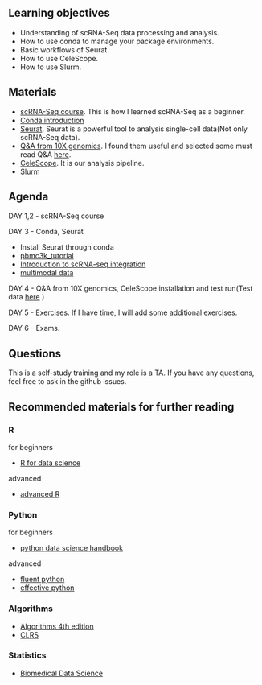 

## Learning objectives

- Understanding of scRNA-Seq data processing and analysis.
- How to use conda to manage your package environments.
- Basic workflows of Seurat.
- How to use CeleScope.
- How to use Slurm.


## Materials
- [scRNA-Seq course](https://scrnaseq-course.cog.sanger.ac.uk/website/index.html#github). This is how I learned scRNA-Seq as a beginner.
- [Conda introduction](https://astrobiomike.github.io/unix/conda-intro)
- [Seurat](https://satijalab.org/seurat/). Seurat is a powerful tool to analysis single-cell data(Not only scRNA-Seq data). 
- [Q&A from 10X genomics](https://kb.10xgenomics.com/hc/en-us). I found them useful and selected some must read Q&A [here](selected_FAQ.md).
- [CeleScope](https://github.com/singleron-RD/CeleScope/blob/master/docs/manual.md). It is our analysis pipeline.
- [Slurm](https://slurm.schedmd.com/quickstart.html)

## Agenda

DAY 1,2 - scRNA-Seq course

DAY 3 - Conda, Seurat
- Install Seurat through conda
- [pbmc3k_tutorial](https://satijalab.org/seurat/articles/pbmc3k_tutorial.html)
- [Introduction to scRNA-seq integration](https://satijalab.org/seurat/articles/integration_introduction.html)
- [multimodal data](https://satijalab.org/seurat/articles/multimodal_vignette.html)

DAY 4 - Q&A from 10X genomics, CeleScope installation and test run(Test data [here](https://github.com/singleron-RD/celescope_test_script) )

DAY 5 - [Exercises](https://scrnaseq-course.cog.sanger.ac.uk/website/advanced-exercises.html). If I have time, I will add some additional exercises.

DAY 6 - Exams.


## Questions
This is a self-study training and my role is a TA. If you have any questions, feel free to ask in the github issues.

## Recommended materials for further reading

### R
for beginners
- [R for data science](https://r4ds.had.co.nz/)

advanced
- [advanced R](https://adv-r.hadley.nz/)

### Python
for beginners
- [python data science handbook](https://github.com/jakevdp/PythonDataScienceHandbook/tree/master/notebooks)

advanced
- [fluent python](https://github.com/hiddenJuliet/pythondocument/blob/master/Fluent%20Python.pdf)
- [effective python](https://github.com/camoverride/lit/blob/master/Effective-Python.pdf)

### Algorithms
- [Algorithms 4th edition](https://github.com/Mcdonoughd/CS2223/blob/master/Books/Algorithhms%204th%20Edition%20by%20Robert%20Sedgewick%2C%20Kevin%20Wayne.pdf)
- [CLRS](https://github.com/RbkGh/Free-Algorithm-Books/blob/master/book/Introduction%20to%20Algorithms%20-%20Third%20Edition.pdf)

### Statistics
- [Biomedical Data Science](http://genomicsclass.github.io/book/)
